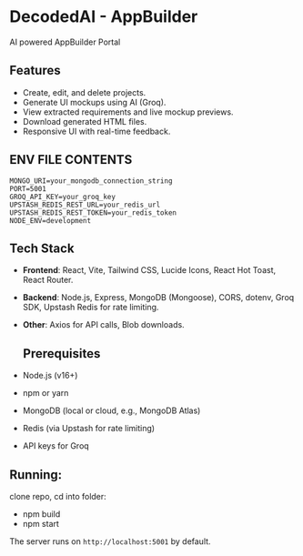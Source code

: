 # DecodedAI - AppBuilder
AI powered AppBuilder Portal

## Features
- Create, edit, and delete projects.
- Generate UI mockups using AI (Groq).
- View extracted requirements and live mockup previews.
- Download generated HTML files.
- Responsive UI with real-time feedback.

## ENV FILE CONTENTS
  ```
  MONGO_URI=your_mongodb_connection_string
  PORT=5001
  GROQ_API_KEY=your_groq_key
  UPSTASH_REDIS_REST_URL=your_redis_url
  UPSTASH_REDIS_REST_TOKEN=your_redis_token
  NODE_ENV=development
  ```

## Tech Stack
- **Frontend**: React, Vite, Tailwind CSS, Lucide Icons, React Hot Toast, React Router.
- **Backend**: Node.js, Express, MongoDB (Mongoose), CORS, dotenv, Groq SDK, Upstash Redis for rate limiting.
- **Other**: Axios for API calls, Blob downloads.

  ## Prerequisites
- Node.js (v16+)
- npm or yarn
- MongoDB (local or cloud, e.g., MongoDB Atlas)
- Redis (via Upstash for rate limiting)
- API keys for Groq

## Running:
clone repo, cd into folder: 
- npm build
- npm start

The server runs on `http://localhost:5001` by default.

